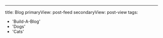 ---
title: Blog
primaryView: post-feed
secondaryView: post-view
tags: 
  - 'Build-A-Blog'
  - 'Dogs'
  - 'Cats'
